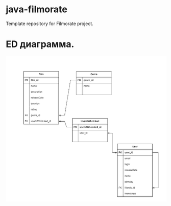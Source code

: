 # java-filmorate
Template repository for Filmorate project.
# ED диаграмма.
![ED диаграмма.](/src/main/resources/static/ED_1.drawio)
